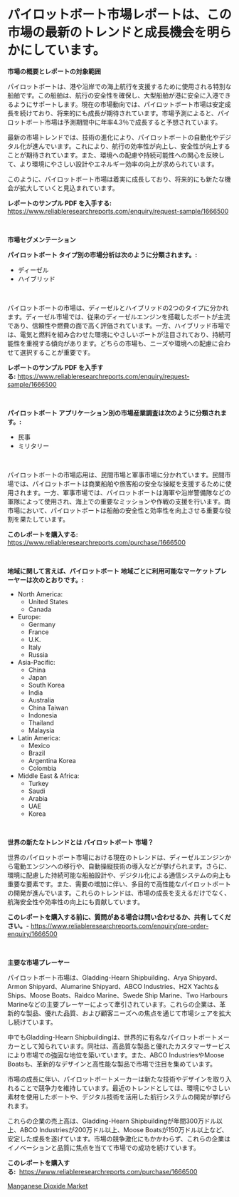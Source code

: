 <p><h1>パイロットボート市場レポートは、この市場の最新のトレンドと成長機会を明らかにしています。</h1></p><p><strong>市場の概要とレポートの対象範囲</strong></p>
<p><p>パイロットボートは、港や沿岸での海上航行を支援するために使用される特別な船舶です。この船舶は、航行の安全性を確保し、大型船舶が港に安全に入港できるようにサポートします。現在の市場動向では、パイロットボート市場は安定成長を続けており、将来的にも成長が期待されています。市場予測によると、パイロットボート市場は予測期間中に年率4.3％で成長すると予想されています。</p><p>最新の市場トレンドでは、技術の進化により、パイロットボートの自動化やデジタル化が進んでいます。これにより、航行の効率性が向上し、安全性が向上することが期待されています。また、環境への配慮や持続可能性への関心を反映して、より環境にやさしい設計やエネルギー効率の向上が求められています。</p><p>このように、パイロットボート市場は着実に成長しており、将来的にも新たな機会が拡大していくと見込まれています。</p></p>
<p><strong>レポートのサンプル PDF を入手する:</strong> <a href="https://www.reliableresearchreports.com/enquiry/request-sample/1666500">https://www.reliableresearchreports.com/enquiry/request-sample/1666500</a></p>
<p>&nbsp;</p>
<p><strong>市場セグメンテーション</strong></p>
<p><strong>パイロットボート タイプ別の市場分析は次のように分類されます。:</strong></p>
<p><ul><li>ディーゼル</li><li>ハイブリッド</li></ul></p>
<p>&nbsp;</p>
<p><p>パイロットボートの市場は、ディーゼルとハイブリッドの2つのタイプに分かれます。ディーゼル市場では、従来のディーゼルエンジンを搭載したボートが主流であり、信頼性や燃費の面で高く評価されています。一方、ハイブリッド市場では、電気と燃料を組み合わせた環境にやさしいボートが注目されており、持続可能性を重視する傾向があります。どちらの市場も、ニーズや環境への配慮に合わせて選択することが重要です。</p></p>
<p><strong>レポートのサンプル PDF を入手する:</strong>&nbsp;<a href="https://www.reliableresearchreports.com/enquiry/request-sample/1666500">https://www.reliableresearchreports.com/enquiry/request-sample/1666500</a></p>
<p>&nbsp;</p>
<p><strong> パイロットボート アプリケーション別の市場産業調査は次のように分類されます。:</strong></p>
<p><ul><li>民事</li><li>ミリタリー</li></ul></p>
<p>&nbsp;</p>
<p><p>パイロットボートの市場応用は、民間市場と軍事市場に分かれています。民間市場では、パイロットボートは商業船舶や旅客船の安全な操縦を支援するために使用されます。一方、軍事市場では、パイロットボートは海軍や沿岸警備隊などの軍隊によって使用され、海上での重要なミッションや作戦の支援を行います。両市場において、パイロットボートは船舶の安全性と効率性を向上させる重要な役割を果たしています。</p></p>
<p><strong>このレポートを購入する:</strong>&nbsp; <a href="https://www.reliableresearchreports.com/purchase/1666500">https://www.reliableresearchreports.com/purchase/1666500</a></p>
<p>&nbsp;</p>
<p><strong>地域に関して言えば、パイロットボート 地域ごとに利用可能なマーケットプレーヤーは次のとおりです。:</strong></p>
<p><ul>
    <li>
        North America:
        <ul>
            <li>United States</li>
            <li>Canada</li>
        </ul>
    </li>
    <li>
        Europe:
        <ul>
            <li>Germany</li>
            <li>France</li>
            <li>U.K.</li>
            <li>Italy</li>
            <li>Russia</li>
        </ul>
    </li>
    <li>
        Asia-Pacific:
        <ul>
            <li>China</li>
            <li>Japan</li>
            <li>South Korea</li>
            <li>India</li>
            <li>Australia</li>
            <li>China Taiwan</li>
            <li>Indonesia</li>
            <li>Thailand</li>
            <li>Malaysia</li>
        </ul>
    </li>
    <li>
        Latin America:
        <ul>
            <li>Mexico</li>
            <li>Brazil</li>
            <li>Argentina Korea</li>
            <li>Colombia</li>
        </ul>
    </li>
    <li>
        Middle East & Africa:
        <ul>
            <li>Turkey</li>
            <li>Saudi</li>
            <li>Arabia</li>
            <li>UAE</li>
            <li>Korea</li>
        </ul>
    </li>
    </ul></p>
<p>&nbsp;</p>
<p><strong>世界の新たなトレンドとは パイロットボート 市場？</strong></p>
<p><p>世界のパイロットボート市場における現在のトレンドは、ディーゼルエンジンから電動エンジンへの移行や、自動操縦技術の導入などが挙げられます。さらに、環境に配慮した持続可能な船舶設計や、デジタル化による通信システムの向上も重要な要素です。また、需要の増加に伴い、多目的で高性能なパイロットボートの開発が進んでいます。これらのトレンドは、市場の成長を支えるだけでなく、航海安全性や効率性の向上にも貢献しています。</p></p>
<p><strong>このレポートを購入する前に、質問がある場合は問い合わせるか、共有してください。</strong>- <a href="https://www.reliableresearchreports.com/enquiry/pre-order-enquiry/1666500">https://www.reliableresearchreports.com/enquiry/pre-order-enquiry/1666500</a></p>
<p>&nbsp;</p>
<p><strong>主要な市場プレーヤー</strong></p>
<p><p>パイロットボート市場は、Gladding-Hearn Shipbuilding、Arya Shipyard、Armon Shipyard、Alumarine Shipyard、ABCO Industries、H2X Yachts＆Ships、Moose Boats、Raidco Marine、Swede Ship Marine、Two Harbours Marineなどの主要プレーヤーによって牽引されています。これらの企業は、革新的な製品、優れた品質、および顧客ニーズへの焦点を通じて市場シェアを拡大し続けています。</p><p>中でもGladding-Hearn Shipbuildingは、世界的に有名なパイロットボートメーカーとして知られています。同社は、高品質な製品と優れたカスタマーサービスにより市場での強固な地位を築いています。また、ABCO IndustriesやMoose Boatsも、革新的なデザインと高性能な製品で市場で注目を集めています。</p><p>市場の成長に伴い、パイロットボートメーカーは新たな技術やデザインを取り入れることで競争力を維持しています。最近のトレンドとしては、環境にやさしい素材を使用したボートや、デジタル技術を活用した航行システムの開発が挙げられます。</p><p>これらの企業の売上高は、Gladding-Hearn Shipbuildingが年間300万ドル以上、ABCO Industriesが200万ドル以上、Moose Boatsが150万ドル以上など、安定した成長を遂げています。市場の競争激化にもかかわらず、これらの企業はイノベーションと品質に焦点を当てて市場での成功を続けています。</p></p>
<p><strong>このレポートを購入する:</strong>&nbsp;&nbsp;<a href="https://www.reliableresearchreports.com/purchase/1666500">https://www.reliableresearchreports.com/purchase/1666500</a></p>
<p><p><a href="https://fuschia-pecorino-a6d.notion.site/Global-Manganese-Dioxide-Market-Size-and-Market-Trends-Insights-and-Projections-from-2024-to-2031-59ca4fb2d43e428aa7a9857df4f718ab">Manganese Dioxide Market</a></p></p>